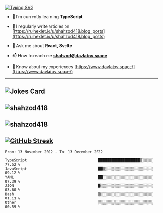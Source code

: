 [![Typing SVG](https://readme-typing-svg.herokuapp.com?font=Turret+Road&height=30&lines=HI!+I%60m+Frontend+Developer)](https://git.io/typing-svg)

- 🌱 I’m currently learning **TypeScript**

- 📝 I regularly write articles on [https://ru.hexlet.io/u/shahzod418/blog_posts](https://ru.hexlet.io/u/shahzod418/blog_posts)

- 💬 Ask me about **React, Svelte**

- 📫 How to reach me **shahzod@davlatov.space**

- 📄 Know about my experiences [https://www.davlatov.space/](https://www.davlatov.space/)

---
![Jokes Card](https://readme-jokes.vercel.app/api?theme=radical)
---
![shahzod418](https://github-readme-stats.vercel.app/api/top-langs?username=shahzod418&show_icons=true&theme=radical&locale=en&layout=compact)
---
![shahzod418](https://github-readme-stats.vercel.app/api?username=shahzod418&show_icons=true&theme=radical&locale=en&count_private=true)
---
[![GitHub Streak](http://github-readme-streak-stats.herokuapp.com?user=shahzod418&theme=radical&date_format=M%20j%5B%2C%20Y%5D)](https://git.io/streak-stats)
---
<!--START_SECTION:waka-->

```text
From: 13 November 2022 - To: 13 December 2022

TypeScript                                 ███████████████████▒░░░░░   77.52 %
JavaScript                                 ██▒░░░░░░░░░░░░░░░░░░░░░░   09.12 %
YAML                                       ██░░░░░░░░░░░░░░░░░░░░░░░   07.39 %
JSON                                       █░░░░░░░░░░░░░░░░░░░░░░░░   03.60 %
Bash                                       ▒░░░░░░░░░░░░░░░░░░░░░░░░   01.12 %
Other                                      ░░░░░░░░░░░░░░░░░░░░░░░░░   00.59 %
```

<!--END_SECTION:waka-->
